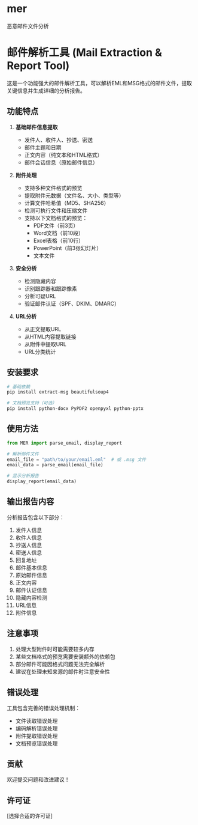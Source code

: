 # mer
恶意邮件文件分析

# 邮件解析工具 (Mail Extraction & Report Tool)

这是一个功能强大的邮件解析工具，可以解析EML和MSG格式的邮件文件，提取关键信息并生成详细的分析报告。

## 功能特点

1. **基础邮件信息提取**
   - 发件人、收件人、抄送、密送
   - 邮件主题和日期
   - 正文内容（纯文本和HTML格式）
   - 邮件会话信息（原始邮件信息）

2. **附件处理**
   - 支持多种文件格式的预览
   - 提取附件元数据（文件名、大小、类型等）
   - 计算文件哈希值（MD5、SHA256）
   - 检测可执行文件和压缩文件
   - 支持以下文档格式的预览：
     - PDF文件（前3页）
     - Word文档（前10段）
     - Excel表格（前10行）
     - PowerPoint（前3张幻灯片）
     - 文本文件

3. **安全分析**
   - 检测隐藏内容
   - 识别跟踪器和跟踪像素
   - 分析可疑URL
   - 验证邮件认证（SPF、DKIM、DMARC）

4. **URL分析**
   - 从正文提取URL
   - 从HTML内容提取链接
   - 从附件中提取URL
   - URL分类统计

## 安装要求

```bash
# 基础依赖
pip install extract-msg beautifulsoup4

# 文档预览支持（可选）
pip install python-docx PyPDF2 openpyxl python-pptx
```

## 使用方法

```python
from MER import parse_email, display_report

# 解析邮件文件
email_file = "path/to/your/email.eml"  # 或 .msg 文件
email_data = parse_email(email_file)

# 显示分析报告
display_report(email_data)
```

## 输出报告内容

分析报告包含以下部分：
1. 发件人信息
2. 收件人信息
3. 抄送人信息
4. 密送人信息
5. 回复地址
6. 邮件基本信息
7. 原始邮件信息
8. 正文内容
9. 邮件认证信息
10. 隐藏内容检测
11. URL信息
12. 附件信息

## 注意事项

1. 处理大型附件时可能需要较多内存
2. 某些文档格式的预览需要安装额外的依赖包
3. 部分邮件可能因格式问题无法完全解析
4. 建议在处理未知来源的邮件时注意安全性

## 错误处理

工具包含完善的错误处理机制：
- 文件读取错误处理
- 编码解析错误处理
- 附件提取错误处理
- 文档预览错误处理

## 贡献

欢迎提交问题和改进建议！

## 许可证

[选择合适的许可证]
